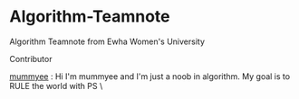 # Algorithm-Teamnote
Algorithm Teamnote from Ewha Women's University 

Contributor

[mummyee](https://www.acmicpc.net/user/mummyee) : Hi I'm mummyee and I'm just a noob in algorithm. My goal is to RULE the world with PS \
